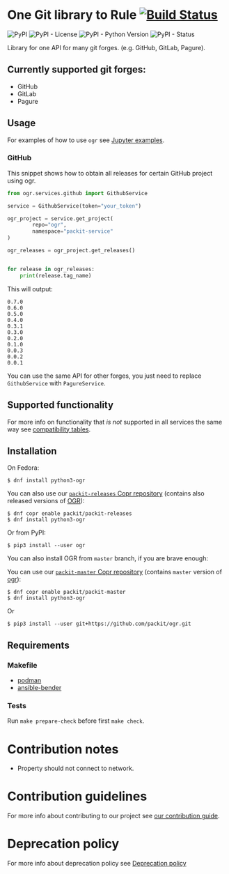 # One Git library to Rule [![Build Status](https://zuul-ci.org/gated.svg)](https://softwarefactory-project.io/zuul/t/local/builds?project=packit-service/ogr)

![PyPI](https://img.shields.io/pypi/v/ogr.svg)
![PyPI - License](https://img.shields.io/pypi/l/ogr.svg)
![PyPI - Python Version](https://img.shields.io/pypi/pyversions/ogr.svg)
![PyPI - Status](https://img.shields.io/pypi/status/ogr.svg)

Library for one API for many git forges. (e.g. GitHub, GitLab, Pagure).

## Currently supported git forges:

- GitHub
- GitLab
- Pagure

## Usage

For examples of how to use `ogr` see [Jupyter examples](examples).

### GitHub

This snippet shows how to obtain all releases for certain GitHub project using ogr.

```python
from ogr.services.github import GithubService

service = GithubService(token="your_token")

ogr_project = service.get_project(
        repo="ogr",
        namespace="packit-service"
)

ogr_releases = ogr_project.get_releases()


for release in ogr_releases:
    print(release.tag_name)
```

This will output:

```
0.7.0
0.6.0
0.5.0
0.4.0
0.3.1
0.3.0
0.2.0
0.1.0
0.0.3
0.0.2
0.0.1
```

You can use the same API for other forges, you just need to replace `GithubService` with `PagureService`.

## Supported functionality

For more info on functionality that _is not_ supported in all services the same way
see [compatibility tables](COMPATIBILITY.md).

## Installation

On Fedora:

```
$ dnf install python3-ogr
```

You can also use our [`packit-releases` Copr repository](https://copr.fedorainfracloud.org/coprs/packit/packit-releases/)
(contains also released versions of [OGR](https://github.com/packit/ogr)):

```
$ dnf copr enable packit/packit-releases
$ dnf install python3-ogr
```

Or from PyPI:

```
$ pip3 install --user ogr
```

You can also install OGR from `master` branch, if you are brave enough:

You can use our [`packit-master` Copr repository](https://copr.fedorainfracloud.org/coprs/packit/packit-master/)
(contains `master` version of [ogr](https://github.com/packit/ogr)):

```
$ dnf copr enable packit/packit-master
$ dnf install python3-ogr
```

Or

```
$ pip3 install --user git+https://github.com/packit/ogr.git
```

## Requirements

### Makefile

- [podman](https://github.com/containers/libpod)
- [ansible-bender](https://pypi.org/project/ansible-bender)

### Tests

Run `make prepare-check` before first `make check`.

# Contribution notes

- Property should not connect to network.

# Contribution guidelines

For more info about contributing to our project see [our contribution guide](/CONTRIBUTING.md).

# Deprecation policy

For more info about deprecation policy see [Deprecation policy](https://github.com/packit/research/tree/master/deprecation)
